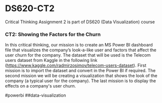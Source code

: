 # DS620-CT2
Critical Thinking Assignment 2 is part of DS620 (Data Visualization) course

### CT2: Showing the Factors for the Churn

In this critical thinking, our mission is to create an MS Power BI dashboard file that visualizes the company’s look-a-like user and factors that affect the user churn for the company. The dataset that will be used is the Telecom users dataset from Kaggle in the following link (https://www.kaggle.com/radmirzosimov/telecom-users-dataset). First mission is to import the dataset and convert in the Power BI if required. The second mission we will be creating a visualization that shows the look of the company (a typical user for the company). The last mission is to display the effects on a company's user churn.

#powerbi ##data-visualization

